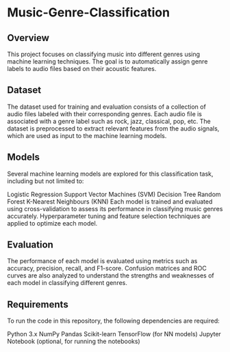 # Music-Genre-Classification

## Overview
This project focuses on classifying music into different genres using machine learning techniques. The goal is to automatically assign genre labels to audio files based on their acoustic features.

## Dataset
The dataset used for training and evaluation consists of a collection of audio files labeled with their corresponding genres. Each audio file is associated with a genre label such as rock, jazz, classical, pop, etc. The dataset is preprocessed to extract relevant features from the audio signals, which are used as input to the machine learning models.

## Models
Several machine learning models are explored for this classification task, including but not limited to:

Logistic Regression
Support Vector Machines (SVM)
Decision Tree
Random Forest
K-Nearest Neighbours (KNN)
Each model is trained and evaluated using cross-validation to assess its performance in classifying music genres accurately. Hyperparameter tuning and feature selection techniques are applied to optimize each model.

## Evaluation
The performance of each model is evaluated using metrics such as accuracy, precision, recall, and F1-score. Confusion matrices and ROC curves are also analyzed to understand the strengths and weaknesses of each model in classifying different genres.

## Requirements
To run the code in this repository, the following dependencies are required:

Python 3.x
NumPy
Pandas
Scikit-learn
TensorFlow (for NN models)
Jupyter Notebook (optional, for running the notebooks)
